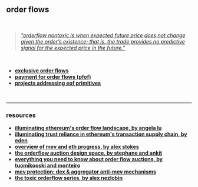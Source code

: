 ## order flows

<br>


> *["orderflow nontoxic is when expected future price does not change given the order’s existence; that is, the trade provides no predictive signal for the expected price in the future."](https://xenophonlabs.com/papers/uniswap_valuing_orderflow.pdf)*

<br>


* **[exclusive order flows](exclusive_order_flows.md)**
* **[payment for order flows (pfof)](101.md)**
* **[projects addressing eof primitives](projects.md)**

<br>

---

### resources

* **[illuminating ethereum's order flow landscape, by angela lu](https://writings.flashbots.net/illuminate-the-order-flow)**
* **[illuminating trust reliance in ethereum's transaction supply chain, by eden](https://edennetwork.io/blog/illuminating-trust-reliance-in-ethereums-transaction-supply-chain)**
* **[overview of mev and eth progress, by alex stokes](https://www.youtube.com/watch?v=DZfKE8djQTM)**
* **[the orderflow auction design space, by stephane and ankit](https://frontier.tech/the-orderflow-auction-design-space)**
* **[everything you need to know about order flow auctions, by tuomikooski and monteiro](https://www.monoceros.com/insights/order-flow-auctions)**
* **[mev protection: dex & aggregator anti-mev mechanisms](https://www.shoal.gg/p/mev-protection-dex-and-aggregator)**
* **[the toxic orderflow series, by alex nezlobin](https://medium.com/@alexnezlobin/toxic-order-flow-on-decentralized-exchanges-problem-and-solutions-a1b79f32225a)**
